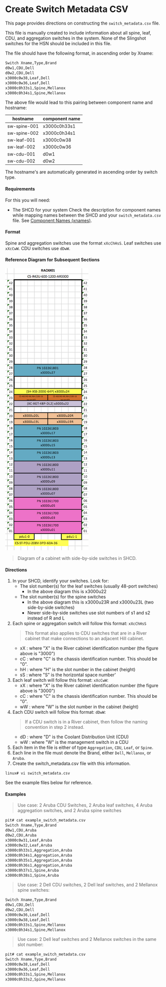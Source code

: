 # Create Switch Metadata CSV

This page provides directions on constructing the `switch_metadata.csv` file.

This file is manually created to include information about all spine, leaf, CDU, and aggregation switches in the system.
None of the Slingshot switches for the HSN should be included in this file.

The file should have the following format, in ascending order by Xname:

```
Switch Xname,Type,Brand
d0w1,CDU,Dell
d0w2,CDU,Dell
x3000c0w38,Leaf,Dell
x3000c0w36,Leaf,Dell
x3000c0h33s1,Spine,Mellanox
x3000c0h34s1,Spine,Mellanox
```

The above file would lead to this pairing between component name and hostname:

| hostname | component name |
| --------- | -------------- |
| sw-spine-001 | x3000c0h33s1 |
| sw-spine-002 | x3000c0h34s1 |
| sw-leaf-001 | x3000c0w38 |
| sw-leaf-002 | x3000c0w36 |
| sw-cdu-001 | d0w1 |
| sw-cdu-002 | d0w2 |

The hostname's are automatically generated in ascending order by switch type. 

#### Requirements

For this you will need:

- The SHCD for your system
Check the description for component names while mapping names between the SHCD and your `switch_metadata.csv` file.
See [Component Names (xnames)](../operations/Component_Names_xnames.md).

#### Format

Spine and aggregation switches use the format `xXcChHsS`. Leaf switches use `xXcCwW`. CDU switches use `dDwW`.

#### Reference Diagram for Subsequent Sections

   ![Reference diagram of a cabinet with side-by-side switches in SHCD](../img/shcd-rack-example.png)
   > Diagram of a cabinet with side-by-side switches in SHCD.

#### Directions

1. In your SHCD, identify your switches.
    Look for:
    - The slot number(s) for the leaf switches (usually 48-port switches)
        - In the above diagram this is x3000u22
    - The slot number(s) for the spine switches
        - In the above diagram this is x3000u23R and x3000u23L (two side-by-side switches)
        - Newer side-by-side switches use slot numbers of s1 and s2 instead of R and L
2. Each spine or aggregation switch will follow this format: `xXcChHsS`
    > This format also applies to CDU switches that are in a River cabinet that make connections to an adjacent Hill cabinet.
    - xX : where "X" is the River cabinet identification number (the figure above is "3000")
    - cC : where "C" is the chassis identification number. This should be "0".
    - hH : where "H" is the slot number in the cabinet (height)
    - sS : where "S" is the horizontal space number'
3. Each leaf switch will follow this format: `xXcCwW`:
    - xX : where "X" is the River cabinet identification number (the figure above is "3000")
    - cC : where "C" is the chassis identification number. This should be "0".
    - wW : where "W" is the slot number in the cabinet (height)
4. Each CDU switch will follow this format: `dDwW`:
    > If a CDU switch is in a River cabinet, then follow the naming convention in step 2 instead.
    - dD : where "D" is the Coolant Distribution Unit (CDU)
    - wW : where "W" is the management switch in a CDU
5. Each item in the file is either of type `Aggregation`, `CDU`, `Leaf`, or `Spine`.
6. Each line in the file must denote the Brand, either `Dell`, `Mellanox`, or `Aruba`.
7. Create the switch_metadata.csv file with this information.

```
linux# vi switch_metadata.csv
```

See the example files below for reference.

#### Examples

> Use case: 2 Aruba CDU Switches, 2 Aruba leaf switches, 4 Aruba aggregation switches, and 2 Aruba spine switches
```
pit# cat example_switch_metadata.csv
Switch Xname,Type,Brand
d0w1,CDU,Aruba
d0w2,CDU,Aruba
x3000c0w31,Leaf,Aruba
x3000c0w32,Leaf,Aruba
x3000c0h33s1,Aggregation,Aruba
x3000c0h34s1,Aggregation,Aruba
x3000c0h35s1,Aggregation,Aruba
x3000c0h36s1,Aggregation,Aruba
x3000c0h37s1,Spine,Aruba
x3000c0h38s1,Spine,Aruba
```

> Use case: 2 Dell CDU switches, 2 Dell leaf switches, and 2 Mellanox spine switches:

```
Switch Xname,Type,Brand
d0w1,CDU,Dell
d0w2,CDU,Dell
x3000c0w36,Leaf,Dell
x3000c0w38,Leaf,Dell
x3000c0h33s1,Spine,Mellanox
x3000c0h34s1,Spine,Mellanox
```

> Use case: 2 Dell leaf switches and 2 Mellanox switches in the same slot number:
```
pit# cat example_switch_metadata.csv
Switch Xname,Type,Brand
x3000c0w38,Leaf,Dell
x3000c0w36,Leaf,Dell
x3000c0h33s1,Spine,Mellanox
x3000c0h33s2,Spine,Mellanox
```

